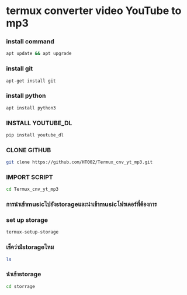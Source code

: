 # termux converter video YouTube to mp3 

### install command

```bash
apt update && apt upgrade 
```

### install git 

```bash
apt-get install git
```

### install python

```bash
apt install python3
```

### INSTALL YOUTUBE_DL

```bash
pip install youtube_dl
```
### CLONE GITHUB
```bash
git clone https://github.com/HT002/Termux_cnv_yt_mp3.git 
```
### IMPORT SCRIPT 
```bash
cd Termux_cnv_yt_mp3
```

### การนำเข้าmusicไปยังstorageและนำเข้าmusicโฟรเดอร์ที่ต้องการ

### set up storage
```bash
termux-setup-storage
```
### เช็คว่ามีstorageไหม
```bash
ls
```
### นำเข้าstorage

```bash
cd storrage
```
